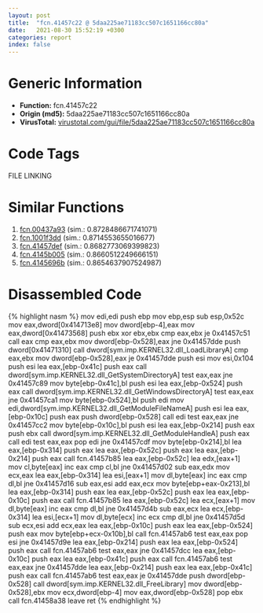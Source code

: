 ```yaml
---
layout: post
title:  "fcn.41457c22 @ 5daa225ae71183cc507c1651166cc80a"
date:   2021-08-30 15:52:19 +0300
categories: report
index: false
---
```


# Generic Information
- **Function:** fcn.41457c22
- **Origin (md5):** 5daa225ae71183cc507c1651166cc80a
- **VirusTotal:** [virustotal.com/gui/file/5daa225ae71183cc507c1651166cc80a][virustotal_ref]

# Code Tags
<span class="tag" id="FILE">FILE</span>
<span class="tag" id="LINKING">LINKING</span>


# Similar Functions

1. [fcn.00437a93][similar_1_ref] (sim.: 0.8728486671741071)
2. [fcn.1001f3dd][similar_2_ref] (sim.: 0.8714553655016677)
3. [fcn.41457def][similar_3_ref] (sim.: 0.8682773069399823)
4. [fcn.4145b005][similar_4_ref] (sim.: 0.8660512249666151)
5. [fcn.4145696b][similar_5_ref] (sim.: 0.8654637907524987)


# Disassembled Code

{% highlight nasm %}
mov edi,edi
push ebp
mov ebp,esp
sub esp,0x52c
mov eax,dword[0x414713e8]
mov dword[ebp-4],eax
mov eax,dword[0x41473568]
push ebx
xor ebx,ebx
cmp eax,ebx
je 0x41457c51
call eax
cmp eax,ebx
mov dword[ebp-0x528],eax
jne 0x41457dde
push dword[0x41471310]
call dword[sym.imp.KERNEL32.dll_LoadLibraryA]
cmp eax,ebx
mov dword[ebp-0x528],eax
je 0x41457dde
push esi
mov esi,0x104
push esi
lea eax,[ebp-0x41c]
push eax
call dword[sym.imp.KERNEL32.dll_GetSystemDirectoryA]
test eax,eax
jne 0x41457c89
mov byte[ebp-0x41c],bl
push esi
lea eax,[ebp-0x524]
push eax
call dword[sym.imp.KERNEL32.dll_GetWindowsDirectoryA]
test eax,eax
jne 0x41457ca1
mov byte[ebp-0x524],bl
push edi
mov edi,dword[sym.imp.KERNEL32.dll_GetModuleFileNameA]
push esi
lea eax,[ebp-0x10c]
push eax
push dword[ebp-0x528]
call edi
test eax,eax
jne 0x41457cc2
mov byte[ebp-0x10c],bl
push esi
lea eax,[ebp-0x214]
push eax
push ebx
call dword[sym.imp.KERNEL32.dll_GetModuleHandleA]
push eax
call edi
test eax,eax
pop edi
jne 0x41457cdf
mov byte[ebp-0x214],bl
lea eax,[ebp-0x314]
push eax
lea eax,[ebp-0x52c]
push eax
lea eax,[ebp-0x214]
push eax
call fcn.41457b85
lea eax,[ebp-0x52c]
lea edx,[eax+1]
mov cl,byte[eax]
inc eax
cmp cl,bl
jne 0x41457d02
sub eax,edx
mov ecx,eax
lea eax,[ebp-0x314]
lea esi,[eax+1]
mov dl,byte[eax]
inc eax
cmp dl,bl
jne 0x41457d16
sub eax,esi
add eax,ecx
mov byte[ebp+eax-0x213],bl
lea eax,[ebp-0x314]
push eax
lea eax,[ebp-0x52c]
push eax
lea eax,[ebp-0x10c]
push eax
call fcn.41457b85
lea eax,[ebp-0x52c]
lea ecx,[eax+1]
mov dl,byte[eax]
inc eax
cmp dl,bl
jne 0x41457d4b
sub eax,ecx
lea ecx,[ebp-0x314]
lea esi,[ecx+1]
mov dl,byte[ecx]
inc ecx
cmp dl,bl
jne 0x41457d5d
sub ecx,esi
add ecx,eax
lea eax,[ebp-0x10c]
push eax
lea eax,[ebp-0x524]
push eax
mov byte[ebp+ecx-0x10b],bl
call fcn.41457ab6
test eax,eax
pop esi
jne 0x41457d9e
lea eax,[ebp-0x214]
push eax
lea eax,[ebp-0x524]
push eax
call fcn.41457ab6
test eax,eax
jne 0x41457dcc
lea eax,[ebp-0x10c]
push eax
lea eax,[ebp-0x41c]
push eax
call fcn.41457ab6
test eax,eax
jne 0x41457dde
lea eax,[ebp-0x214]
push eax
lea eax,[ebp-0x41c]
push eax
call fcn.41457ab6
test eax,eax
je 0x41457dde
push dword[ebp-0x528]
call dword[sym.imp.KERNEL32.dll_FreeLibrary]
mov dword[ebp-0x528],ebx
mov ecx,dword[ebp-4]
mov eax,dword[ebp-0x528]
pop ebx
call fcn.41458a38
leave 
ret 
{% endhighlight %}


[similar_1_ref]: /report/fcn.00437a93@418e0921f3a9bd4f5bc0dcc59623b5a1
[similar_2_ref]: /report/fcn.1001f3dd@01917ef1a6330a4695a0deaf2b7bc13a
[similar_3_ref]: /report/fcn.41457def@5daa225ae71183cc507c1651166cc80a
[similar_4_ref]: /report/fcn.4145b005@5daa225ae71183cc507c1651166cc80a
[similar_5_ref]: /report/fcn.4145696b@5daa225ae71183cc507c1651166cc80a
[virustotal_ref]: https://www.virustotal.com/gui/file/5daa225ae71183cc507c1651166cc80a